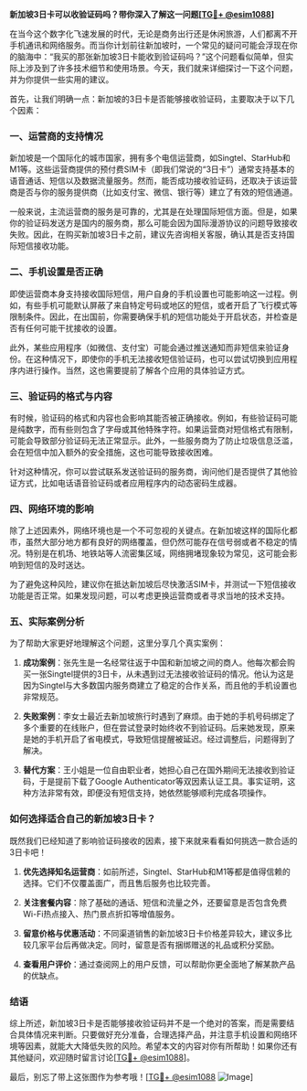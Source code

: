 **新加坡3日卡可以收验证码吗？带你深入了解这一问题[[TG💪+ @esim1088](https://t.me/s/esim1088)]**

在当今这个数字化飞速发展的时代，无论是商务出行还是休闲旅游，人们都离不开手机通讯和网络服务。而当你计划前往新加坡时，一个常见的疑问可能会浮现在你的脑海中：“我买的那张新加坡3日卡能收到验证码吗？”这个问题看似简单，但实际上涉及到了许多技术细节和使用场景。今天，我们就来详细探讨一下这个问题，并为你提供一些实用的建议。

首先，让我们明确一点：新加坡的3日卡是否能够接收验证码，主要取决于以下几个因素：

### **一、运营商的支持情况**
新加坡是一个国际化的城市国家，拥有多个电信运营商，如Singtel、StarHub和M1等。这些运营商提供的预付费SIM卡（即我们常说的“3日卡”）通常支持基本的语音通话、短信以及数据流量服务。然而，能否成功接收验证码，还取决于该运营商是否与你的服务提供商（比如支付宝、微信、银行等）建立了有效的短信通道。

一般来说，主流运营商的服务是可靠的，尤其是在处理国际短信方面。但是，如果你的验证码发送方是国内的服务商，那么可能会因为国际漫游协议的问题导致接收失败。因此，在购买新加坡3日卡之前，建议先咨询相关客服，确认其是否支持国际短信接收功能。

### **二、手机设置是否正确**
即使运营商本身支持接收国际短信，用户自身的手机设置也可能影响这一过程。例如，有些手机可能默认屏蔽了来自特定号码或地区的短信，或者开启了飞行模式等限制条件。因此，在出国前，你需要确保手机的短信功能处于开启状态，并检查是否有任何可能干扰接收的设置。

此外，某些应用程序（如微信、支付宝）可能会通过推送通知而非短信来验证身份。在这种情况下，即使你的手机无法接收短信验证码，也可以尝试切换到应用程序内进行操作。当然，这也需要提前了解各个应用的具体验证方式。

### **三、验证码的格式与内容**
有时候，验证码的格式和内容也会影响其能否被正确接收。例如，有些验证码可能是纯数字，而有些则包含了字母或其他特殊字符。如果运营商对短信格式有限制，可能会导致部分验证码无法正常显示。此外，一些服务商为了防止垃圾信息泛滥，会在短信中加入额外的安全措施，这也可能导致接收困难。

针对这种情况，你可以尝试联系发送验证码的服务商，询问他们是否提供了其他验证方式，比如电话语音验证码或者应用程序内的动态密码生成器。

### **四、网络环境的影响**
除了上述因素外，网络环境也是一个不可忽视的关键点。在新加坡这样的国际化都市，虽然大部分地方都有良好的网络覆盖，但仍然可能存在信号弱或者不稳定的情况。特别是在机场、地铁站等人流密集区域，网络拥堵现象较为常见，这可能会影响到短信的及时送达。

为了避免这种风险，建议你在抵达新加坡后尽快激活SIM卡，并测试一下短信接收功能是否正常。如果发现问题，可以考虑更换运营商或者寻求当地的技术支持。

### **五、实际案例分析**
为了帮助大家更好地理解这个问题，这里分享几个真实案例：

1. **成功案例**：张先生是一名经常往返于中国和新加坡之间的商人。他每次都会购买一张Singtel提供的3日卡，从未遇到过无法接收验证码的情况。他认为这是因为Singtel与大多数国内服务商建立了稳定的合作关系，而且他的手机设置也非常规范。

2. **失败案例**：李女士最近去新加坡旅行时遇到了麻烦。由于她的手机号码绑定了多个重要的在线账户，但在尝试登录时始终收不到验证码。后来她发现，原来是她的手机开启了省电模式，导致短信提醒被延迟。经过调整后，问题得到了解决。

3. **替代方案**：王小姐是一位自由职业者，她担心自己在国外期间无法接收到验证码，于是提前下载了Google Authenticator等双因素认证工具。事实证明，这种方法非常有效，即便没有短信支持，她依然能够顺利完成各项操作。

### **如何选择适合自己的新加坡3日卡？**
既然我们已经知道了影响验证码接收的因素，接下来就来看看如何挑选一款合适的3日卡吧！

1. **优先选择知名运营商**：如前所述，Singtel、StarHub和M1等都是值得信赖的选择。它们不仅覆盖面广，而且售后服务也比较完善。

2. **关注套餐内容**：除了基础的通话、短信和流量之外，还要留意是否包含免费Wi-Fi热点接入、热门景点折扣等增值服务。

3. **留意价格与优惠活动**：不同渠道销售的新加坡3日卡价格差异较大，建议多比较几家平台后再做决定。同时，留意是否有捆绑赠送的礼品或积分奖励。

4. **查看用户评价**：通过查阅网上的用户反馈，可以帮助你更全面地了解某款产品的优缺点。

### **结语**
综上所述，新加坡3日卡是否能够接收验证码并不是一个绝对的答案，而是需要结合具体情况来判断。只要做好充分准备，合理选择产品，并注意手机设置和网络环境等因素，就能大大降低失败的风险。希望本文的内容对你有所帮助！如果你还有其他疑问，欢迎随时留言讨论[[TG💪+ @esim1088](https://t.me/s/esim1088)]。

最后，别忘了带上这张图作为参考哦！[[TG💪+ @esim1088](https://t.me/s/esim1088) ![Image](https://i.postimg.cc/4NQfJmqS/Snipaste-2025-05-13-00-14-12.png)]